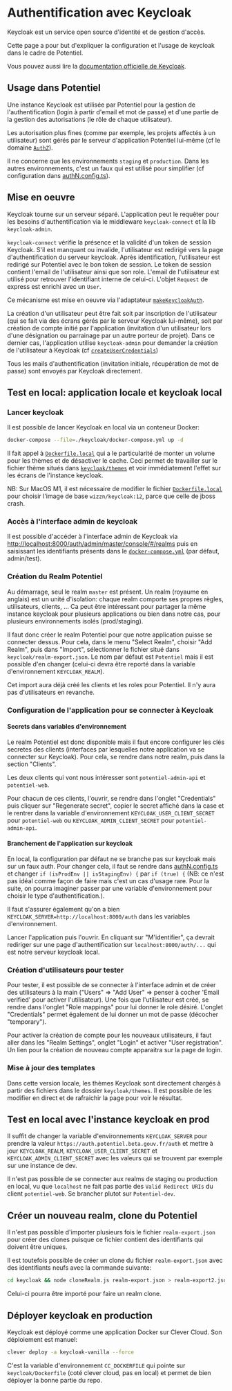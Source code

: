# Authentification avec Keycloak

Keycloak est un service open source d'identité et de gestion d'accès.

Cette page a pour but d'expliquer la configuration et l'usage de keycloak dans le cadre de Potentiel.

Vous pouvez aussi lire la [documentation officielle de Keycloak](https://www.keycloak.org/documentation).

## Usage dans Potentiel

Une instance Keycloak est utilisée par Potentiel pour la gestion de l'authentification (login à partir d'email et mot de passe) et d'une partie de la gestion des autorisations (le rôle de chaque utilisateur).

Les autorisation plus fines (comme par exemple, les projets affectés à un utilisateur) sont gérés par le serveur d'application Potentiel lui-même (cf le domaine [`AuthZ`](../src/modules/authZ)).

Il ne concerne que les environnements `staging` et `production`. Dans les autres environnements, c'est un faux qui est utilisé pour simplifier (cf configuration dans [authN.config.ts](../src/config/authN.config.ts)).

## Mise en oeuvre

Keycloak tourne sur un serveur séparé. L'application peut le requêter pour les besoins d'authentification via le middleware `keycloak-connect` et la lib `keycloak-admin`. 

`keycloak-connect` vérifie la présence et la validité d'un token de session Keycloak. S'il est manquant ou invalide, l'utilisateur est redirigé vers la page d'authentification du serveur keycloak. Après identification, l'utilisateur est redirigé sur Potentiel avec le bon token de session.
Le token de session contient l'email de l'utilisateur ainsi que son role. L'email de l'utilisateur est utilisé pour retrouver l'identifiant interne de celui-ci. L'objet `Request` de express est enrichi avec un `User`. 

Ce mécanisme est mise en oeuvre via l'adaptateur [`makeKeycloakAuth`](../src/infra/keycloak/makeKeycloakAuth.ts).

La création d'un utilisateur peut être fait soit par inscription de l'utilisateur (qui se fait via des écrans gérés par le serveur Keycloak lui-même), soit par création de compte initié par l'application (invitation d'un utilisateur lors d'une désignation ou parrainage par un autre porteur de projet).
Dans ce dernier cas, l'application utilise `keycloak-admin` pour demander la création de l'utilisateur à Keycloak (cf [`createUserCredentials`](../src/infra/keycloak/createUserCredentials.ts))

Tous les mails d'authentification (invitation initiale, récupération de mot de passe) sont envoyés par Keycloak directement.

## Test en local: application locale et keycloak local

### Lancer keycloak

Il est possible de lancer Keycloak en local via un conteneur Docker:
```bash
docker-compose --file=./keycloak/docker-compose.yml up -d
```

Il fait appel à [`Dockerfile.local`](../keycloak/Dockerfile.local) qui a le particularité de monter un volume pour les thèmes et de désactiver le cache. Ceci permet de travailler sur le fichier thème situés dans [`keycloak/themes`](../keycloak/themes) et voir immédiatement l'effet sur les écrans de l'instance keycloak.  

NB: Sur MacOS M1, il est nécessaire de modifier le fichier [`Dockerfile.local`](../keycloak/Dockerfile.local) pour choisir l'image de base `wizzn/keycloak:12`, parce que celle de jboss crash.

### Accès à l'interface admin de keycloak

Il est possible d'accéder à l'interface admin de Keycloak via [http://localhost:8000/auth/admin/master/console/#/realms](http://localhost:8000/auth/admin/master/console/#/realms) puis en saisissant les identifiants présents dans le [`docker-compose.yml`](../keycloak/docker-compose.yml) (par défaut, admin/test).

### Création du Realm Potentiel

Au démarrage, seul le realm `master` est présent. Un realm (royaume en anglais) est un unité d'isolation: chaque realm comporte ses propres règles, utilisateurs, clients, ... Ca peut être intéressant pour partager la même instance keycloak pour plusieurs applications ou bien dans notre cas, pour plusieurs environnements isolés (prod/staging). 

Il faut donc créer le realm Potentiel pour que notre application puisse se connecter dessus. Pour cela, dans le menu "Select Realm", choisir "Add Realm", puis dans "Import", sélectionner le fichier situé dans `keycloak/realm-export.json`. Le nom par défaut est `Potentiel` mais il est possible d'en changer (celui-ci devra être reporté dans la variable d'environnement `KEYCLOAK_REALM`).

Cet import aura déjà créé les clients et les roles pour Potentiel. Il n'y aura pas d'utilisateurs en revanche.

### Configuration de l'application pour se connecter à Keycloak

#### Secrets dans variables d'environnement 

Le realm Potentiel est donc disponible mais il faut encore configurer les clés secretes des clients (interfaces par lesquelles notre application va se connecter sur Keycloak).
Pour cela, se rendre dans notre realm, puis dans la section "Clients".  

Les deux clients qui vont nous intéresser sont `potentiel-admin-api`  et `potentiel-web`.  

Pour chacun de ces clients, l'ouvrir, se rendre dans l'onglet "Credentials" puis cliquer sur "Regenerate secret", copier le secret affiché dans la case et le rentrer dans la variable d'environnement `KEYCLOAK_USER_CLIENT_SECRET` pour `potentiel-web` ou `KEYCLOAK_ADMIN_CLIENT_SECRET` pour `potentiel-admin-api`.

#### Branchement de l'application sur keycloak

En local, la configuration par défaut ne se branche pas sur keycloak mais sur un faux auth. Pour changer cela, il faut se rendre dans [authN.config.ts](../src/config/authN.config.ts) et changer `if (isProdEnv || isStagingEnv) {` par `if (true) {` (NB: ce n'est pas idéal comme façon de faire mais c'est un cas d'usage rare. Pour la suite, on pourra imaginer passer par une variable d'environnement pour choisir le type d'authentification.).

Il faut s'assurer également qu'on a bien `KEYCLOAK_SERVER=http://localhost:8000/auth` dans les variables d'environnement.

Lancer l'application puis l'ouvrir. En cliquant sur "M'identifier", ça devrait rediriger sur une page d'authentification sur `localhost:8000/auth/...` qui est notre serveur keycloak local.

### Création d'utilisateurs pour tester

Pour tester, il est possible de se connecter à l'interface admin et de créer des utilisateurs à la main ("Users" => "Add User" => penser à cocher 'Email verified' pour activer l'utilisateur). Une fois que l'utilisateur est créé, se rendre dans l'onglet "Role mappings" pour lui donner le role désiré. L'onglet "Credentials" permet également de lui donner un mot de passe (décocher "temporary").

Pour activer la création de compte pour les nouveaux utilisateurs, il faut aller dans les "Realm Settings", onglet "Login" et activer "User registration". Un lien pour la création de nouveau compte apparaitra sur la page de login.


### Mise à jour des templates

Dans cette version locale, les thèmes Keycloak sont directement chargés à partir des fichiers dans le dossier `keycloak/themes`. Il est possible de les modifier en direct et de rafraichir la page pour voir le résultat.

## Test en local avec l'instance keycloak en prod

Il suffit de changer la variable d'environnements `KEYCLOAK_SERVER` pour prendre la valeur `https://auth.potentiel.beta.gouv.fr/auth` et mettre à jour `KEYCLOAK_REALM`, `KEYCLOAK_USER_CLIENT_SECRET` et `KEYCLOAK_ADMIN_CLIENT_SECRET` avec les valeurs qui se trouvent par exemple sur une instance de dev.

Il n'est pas possible de se connecter aux realms de staging ou production en local, vu que `localhost` ne fait pas partie des  `Valid Redirect URIs` du client `potentiel-web`. Se brancher plutot sur `Potentiel-dev`.

## Créer un nouveau realm, clone du Potentiel

Il n'est pas possible d'importer plusieurs fois le fichier `realm-export.json` pour créer des clones puisque ce fichier contient des identifiants qui doivent être uniques.

Il est toutefois possible de créer un clone du fichier `realm-export.json` avec des identifiants neufs avec la commande suivante:
```bash
cd keycloak && node cloneRealm.js realm-export.json > realm-export2.json
```

Celui-ci pourra être importé pour faire un realm clone.

## Déployer keycloak en production

Keycloak est déployé comme une application Docker sur Clever Cloud. Son déploiement est manuel:
```bash
clever deploy -a keycloak-vanilla --force
```

C'est la variable d'environnement `CC_DOCKERFILE` qui pointe sur `keycloak/Dockerfile` (coté clever cloud, pas en local) et permet de bien déployer la bonne partie du repo.

